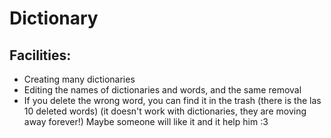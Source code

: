 # Dictionary
## Facilities:
- Creating many dictionaries
- Editing the names of dictionaries and words, and the same removal
- If you delete the wrong word, you can find it in the trash (there is the las 10 deleted words) (it doesn't work with dictionaries, they are moving away forever!)
Maybe someone will like it and it help him :3
